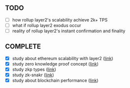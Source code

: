 ## TODO
- [ ] how rollup layer2's scalability achieve 2k+ TPS
- [ ] what if rollup layer2 exodus occur
- [ ] reality of rollup layer2's instant confirmation and finality

## COMPLETE
- [x] study about ethereum scalability with layer2 ([link](research/ethereum-scalability-with-layer2))
- [x] study zero knowledge proof concept ([link](research/zkp-concept))
- [x] study zkp types ([link](research/zkp-types))
- [x] study zk-snakr ([link](research/zk-snark))
- [x] study about blockchain performance ([link](research/blockchain-performance))
